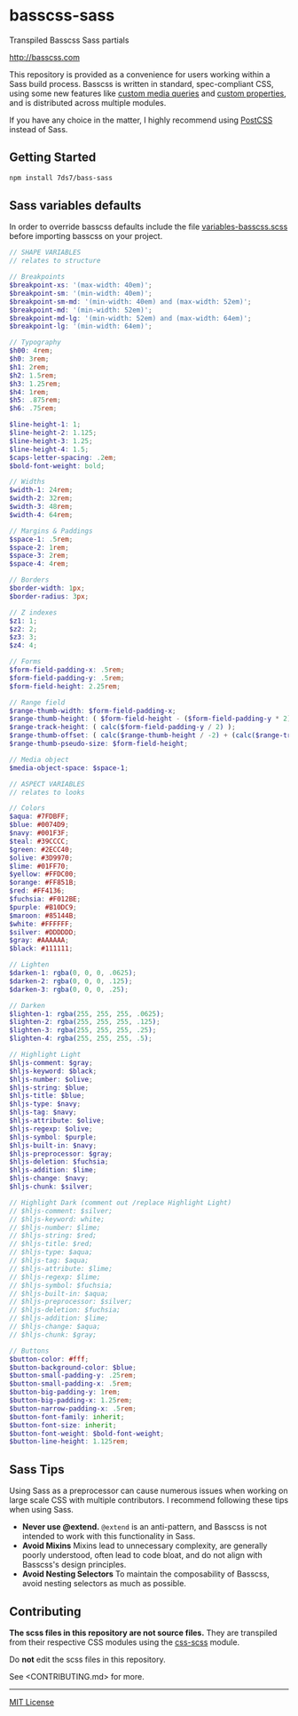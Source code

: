 # basscss-sass

Transpiled Basscss Sass partials

http://basscss.com

This repository is provided as a convenience for users working within a Sass build process.
Basscss is written in standard, spec-compliant CSS, using some new features like [custom media queries](http://dev.w3.org/csswg/mediaqueries/#custom-mq) and [custom properties](http://www.w3.org/TR/css-variables/), and is distributed across multiple modules.

If you have any choice in the matter, I highly recommend using [PostCSS](https://github.com/postcss/postcss) instead of Sass.


## Getting Started

```bash
npm install 7ds7/bass-sass
```

## Sass variables defaults

In order to override basscss defaults include the file [variables-basscss.scss](https://github.com/7Ds7/basscss-sass/blob/master/variables-basscss.scss) before importing basscss on your project.

```scss
// SHAPE VARIABLES
// relates to structure

// Breakpoints
$breakpoint-xs: '(max-width: 40em)';
$breakpoint-sm: '(min-width: 40em)';
$breakpoint-sm-md: '(min-width: 40em) and (max-width: 52em)';
$breakpoint-md: '(min-width: 52em)';
$breakpoint-md-lg: '(min-width: 52em) and (max-width: 64em)';
$breakpoint-lg: '(min-width: 64em)';

// Typography
$h00: 4rem;
$h0: 3rem;
$h1: 2rem;
$h2: 1.5rem;
$h3: 1.25rem;
$h4: 1rem;
$h5: .875rem;
$h6: .75rem;

$line-height-1: 1;
$line-height-2: 1.125;
$line-height-3: 1.25;
$line-height-4: 1.5;
$caps-letter-spacing: .2em;
$bold-font-weight: bold;

// Widths
$width-1: 24rem;
$width-2: 32rem;
$width-3: 48rem;
$width-4: 64rem;

// Margins & Paddings
$space-1: .5rem;
$space-2: 1rem;
$space-3: 2rem;
$space-4: 4rem;

// Borders
$border-width: 1px;
$border-radius: 3px;

// Z indexes
$z1: 1;
$z2: 2;
$z3: 3;
$z4: 4;

// Forms
$form-field-padding-x: .5rem;
$form-field-padding-y: .5rem;
$form-field-height: 2.25rem;

// Range field
$range-thumb-width: $form-field-padding-x;
$range-thumb-height: ( $form-field-height - ($form-field-padding-y * 2) );
$range-track-height: ( calc($form-field-padding-y / 2) );
$range-thumb-offset: ( calc($range-thumb-height / -2) + (calc($range-track-height / 2)) );
$range-thumb-pseudo-size: $form-field-height;

// Media object
$media-object-space: $space-1;

// ASPECT VARIABLES
// relates to looks

// Colors
$aqua: #7FDBFF;
$blue: #0074D9;
$navy: #001F3F;
$teal: #39CCCC;
$green: #2ECC40;
$olive: #3D9970;
$lime: #01FF70;
$yellow: #FFDC00;
$orange: #FF851B;
$red: #FF4136;
$fuchsia: #F012BE;
$purple: #B10DC9;
$maroon: #85144B;
$white: #FFFFFF;
$silver: #DDDDDD;
$gray: #AAAAAA;
$black: #111111;

// Lighten
$darken-1: rgba(0, 0, 0, .0625);
$darken-2: rgba(0, 0, 0, .125);
$darken-3: rgba(0, 0, 0, .25);

// Darken
$lighten-1: rgba(255, 255, 255, .0625);
$lighten-2: rgba(255, 255, 255, .125);
$lighten-3: rgba(255, 255, 255, .25);
$lighten-4: rgba(255, 255, 255, .5);

// Highlight Light
$hljs-comment: $gray;
$hljs-keyword: $black;
$hljs-number: $olive;
$hljs-string: $blue;
$hljs-title: $blue;
$hljs-type: $navy;
$hljs-tag: $navy;
$hljs-attribute: $olive;
$hljs-regexp: $olive;
$hljs-symbol: $purple;
$hljs-built-in: $navy;
$hljs-preprocessor: $gray;
$hljs-deletion: $fuchsia;
$hljs-addition: $lime;
$hljs-change: $navy;
$hljs-chunk: $silver;

// Highlight Dark (comment out /replace Highlight Light)
// $hljs-comment: $silver;
// $hljs-keyword: white;
// $hljs-number: $lime;
// $hljs-string: $red;
// $hljs-title: $red;
// $hljs-type: $aqua;
// $hljs-tag: $aqua;
// $hljs-attribute: $lime;
// $hljs-regexp: $lime;
// $hljs-symbol: $fuchsia;
// $hljs-built-in: $aqua;
// $hljs-preprocessor: $silver;
// $hljs-deletion: $fuchsia;
// $hljs-addition: $lime;
// $hljs-change: $aqua;
// $hljs-chunk: $gray;

// Buttons
$button-color: #fff;
$button-background-color: $blue;
$button-small-padding-y: .25rem;
$button-small-padding-x: .5rem;
$button-big-padding-y: 1rem;
$button-big-padding-x: 1.25rem;
$button-narrow-padding-x: .5rem;
$button-font-family: inherit;
$button-font-size: inherit;
$button-font-weight: $bold-font-weight;
$button-line-height: 1.125rem;
```

## Sass Tips

Using Sass as a preprocessor can cause numerous issues when working on large scale CSS with multiple contributors. I recommend following these tips when using Sass.

- **Never use @extend.** `@extend` is an anti-pattern, and Basscss is not intended to work with this functionality in Sass.
- **Avoid Mixins** Mixins lead to unnecessary complexity, are generally poorly understood, often lead to code bloat, and do not align with Basscss's design principles.
- **Avoid Nesting Selectors** To maintain the composability of Basscss, avoid nesting selectors as much as possible.


## Contributing

**The scss files in this repository are not source files.**
They are transpiled from their respective CSS modules using the
[css-scss](https://github.com/jxnblk/css-scss) module.

Do **not** edit the scss files in this repository.

See <CONTRIBUTING.md> for more.

---

[MIT License](LICENSE.md)


